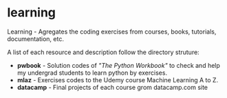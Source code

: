 # learning
Learning - Agregates the coding exercises from courses, books, tutorials, documentation, etc.

A list of each resource and description follow the directory struture:

* __pwbook__ - Solution codes of *"The Python Workbook"* to check and help my undergrad students to learn python by exercises.
* __mlaz__ - Exercises codes to the Udemy course Machine Learning A to Z.
* __datacamp__ - Final projects of each course grom datacamp.com site
